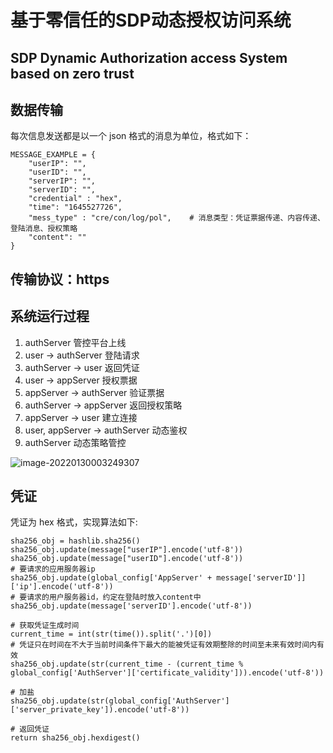 # 基于零信任的SDP动态授权访问系统

## SDP Dynamic Authorization access System based on zero trust

## 数据传输

每次信息发送都是以一个 json 格式的消息为单位，格式如下：  

    MESSAGE_EXAMPLE = {  
        "userIP": "",  
        "userID": "",  
        "serverIP": "",  
        "serverID": "",  
        "credential" : "hex",  
        "time": "1645527726",  
        "mess_type" : "cre/con/log/pol",    # 消息类型：凭证票据传递、内容传递、登陆消息、授权策略  
        "content": ""  
    }


## 传输协议：https

## 系统运行过程
1. authServer 管控平台上线
2. user -> authServer 登陆请求
3. authServer -> user 返回凭证
4. user -> appServer  授权票据
5. appServer -> authServer 验证票据
6. authServer -> appServer 返回授权策略
7. appServer -> user  建立连接
8. user, appServer -> authServer 动态鉴权
9. authServer 动态策略管控

![image-20220130003249307](https://tva1.sinaimg.cn/large/008i3skNgy1gyv0h1zmx0j30jk0bkdgu.jpg)

## 凭证
凭证为 hex 格式，实现算法如下:  

    sha256_obj = hashlib.sha256()  
    sha256_obj.update(message["userIP"].encode('utf-8'))  
    sha256_obj.update(message["userID"].encode('utf-8'))  
    # 要请求的应用服务器ip  
    sha256_obj.update(global_config['AppServer' + message['serverID']]['ip'].encode('utf-8'))  
    # 要请求的用户服务器id，约定在登陆时放入content中  
    sha256_obj.update(message['serverID'].encode('utf-8'))  
    
    # 获取凭证生成时间  
    current_time = int(str(time()).split('.')[0])  
    # 凭证只在时间在不大于当前时间条件下最大的能被凭证有效期整除的时间至未来有效时间内有效  
    sha256_obj.update(str(current_time - (current_time % global_config['AuthServer']['certificate_validity'])).encode('utf-8'))  
    
    # 加盐  
    sha256_obj.update(str(global_config['AuthServer']['server_private_key']).encode('utf-8'))  
    
    # 返回凭证  
    return sha256_obj.hexdigest()  


